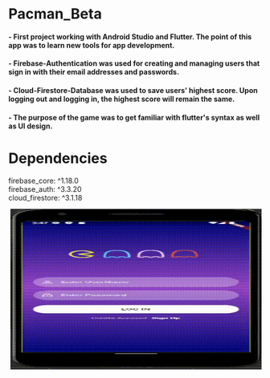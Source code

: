 

# Pacman_Beta

#### - First project working with Android Studio and Flutter. The point of this app was to learn new tools for app development. 
#### - Firebase-Authentication was used for creating and managing users that sign in with their email addresses and passwords. 
#### - Cloud-Firestore-Database was used to save users' highest score. Upon logging out and logging in, the highest score will remain the same.
#### - The purpose of the game was to get familiar with flutter's syntax as well as UI design.

# Dependencies

  firebase_core: ^1.18.0 \
  firebase_auth: ^3.3.20 \
  cloud_firestore: ^3.1.18 


<p><img align="right" alt="gif" src="https://github.com/userDeveloped/Andriod-Flutter/blob/main/gif/demo.gif" width="500" height="320" /></p>
